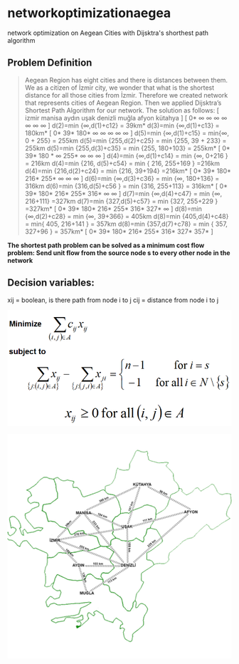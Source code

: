 # networkoptimizationaegea
network optimization on Aegean Cities with Dijsktra's shorthest path algorithm

## Problem Definition 
>Aegean Region has eight cities and there is distances between them. We as a citizen of İzmir city, we wonder that what is the shortest distance for all those cities from İzmir. Therefore we created network that represents cities of Aegean Region. Then we applied Dijsktra’s Shortest Path Algorithm for our network. The solution as follows:
[ izmir     manisa      aydın     uşak         denizli       muğla     afyon      kütahya ]
[ 0*             ∞              ∞           ∞               ∞              ∞             ∞             ∞  ] 
d(2)=min {∞,d(1)+c12} =  39km*
d(3)=min {∞,d(1)+c13} = 180km*
[ 0*            39*          180*        ∞               ∞              ∞             ∞             ∞  ]
d(5)=min {∞,d(1)+c15} = min{∞, 0 + 255} = 255km
d(5)=min {255,d(2)+c25} = min {255, 39 + 233} = 255km
d(5)=min {255,d(3)+c35} = min {255, 180+103} = 255km*
[ 0*            39*           180 *       ∞	       255*           ∞             ∞             ∞  ]
d(4)=min {∞,d(1)+c14} = min {∞, 0+216 } = 216km
d(4)=min {216, d(5)+c54} = min { 216, 255+169 } =216km
d(4)=min {216,d(2)+c24} = min {216, 39+194} =216km*
[ 0*            39*           180*      216*       255*             ∞             ∞             ∞  ]
d(6)=min {∞,d(3)+c36} = min {∞, 180+136} = 316km
d(6)=min {316,d(5)+c56 } = min {316, 255+113} = 316km*
 [ 0*            39*            180*        216*        255*         316*         ∞            ∞  ]
d(7)=min {∞,d(4)+c47} = min {∞, 216+111} =327km
d(7)=min {327,d(5)+c57} = min {327, 255+229 } =327km*
[ 0*            39*            180*        216*        255*         316*        327*          ∞  ]
d(8)=min {∞,d(2)+c28} = min {∞, 39+366} = 405km
d(8)=min {405,d(4)+c48} = min{ 405, 216+141 } = 357km
d(8)=min {357,d(7)+c78} = min { 357, 327+96 } = 357km*
[ 0*            39*           180*        216*         255*         316*         327*        357* ]

**The shortest path problem can be solved as a minimum cost flow problem: Send unit flow from the source node s to every other node in the network**
## Decision variables:
xij = boolean, is there path from node i to j
cij = distance from node i to j

![alt text](https://github.com/yecicen/networkoptimizationaegea/blob/master/shortestpathmath.PNG)

![alt text](https://github.com/yecicen/networkoptimizationaegea/blob/master/map.jpg)

